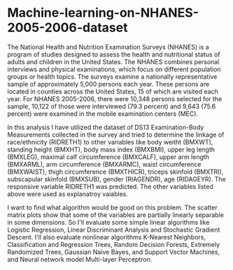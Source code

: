 # Machine-learning-on-NHANES-2005-2006-dataset
The National Health and Nutrition Examination Surveys (NHANES) is a program of studies designed to assess the health and nutritional status of adults and children in the United States. The NHANES combines personal interviews and physical examinations, which focus on different population groups or health topics. The surveys examine a nationally representative sample of approximately 5,000 persons each year. These persons are located in counties across the United States, 15 of which are visited each year. For NHANES 2005-2006, there were 10,348 persons selected for the sample, 10,122 of those were interviewed (79.3 percent) and 9,643 (75.6 percent) were examined in the mobile examination centers (MEC). 

In this analysis I have utilized the dataset of DS13 Examination-Body Measurements collected in the survey and tried to determine the linkage of race/ethnicity (RIDRETH1) to other variables like body weitht (BMXWT), standing height (BMXHT), body mass index (BMXBMI), upper leg length (BMXLEG), maximal calf circumference (BMXCALF), upper arm length (BMXARML), arm circumference (BMXARMC), waist circumference (BMXWAIST), thigh circumference (BMXTHICR), triceps skinfold (BMXTRI),  subscapular skinfold (BMXSUB), gender (RIAGENDR), age (RIDAGEYR). The responsive variable RIDRETH1 was predicted. The other variables listed above were used as explanatroy vaiables.

I want to find what algorithm would be good on this problem. The scatter matrix plots show that some of the variables are partially linearly separable in some dimensions. So I'll evaluate some simple linear algorithms like Logistic Regression, Linear Discriminant Analysis and Stochastic Gradient Descent. I'll also evaluate nonlinear algorithms K-Nearest Neighbors, Classification and Regression Trees, Random Decision Forests, Extremely Randomized Trees, Gaussian Naive Bayes, and Support Vector Machines, and Neural network model Multi-layer Perceptron.
